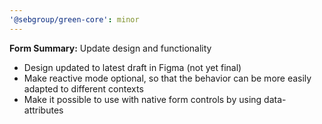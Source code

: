 ```yaml
---
'@sebgroup/green-core': minor
---
```


**Form Summary:** Update design and functionality

- Design updated to latest draft in Figma (not yet final)
- Make reactive mode optional, so that the behavior can be more easily adapted to different contexts
- Make it possible to use with native form controls by using data-attributes
